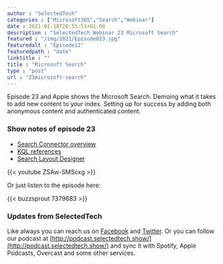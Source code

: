 ```yaml
---
author : "SelectedTech"
categories : ["Microsoft365","Search","Webinar"]
date : 2021-01-18T20:55:53+01:00
description : "SelectedTech Webinar 23 Microsoft Search"
featured : "/img/2021/Episode023.jpg"
featuredalt : "Episode12"
featuredpath : "date"
linktitle : ""
title : "Microsoft Search"
type : "post"
url : "23microsoft-search"
---
```


Episode 23 and Appie shows the Microsoft Search. Demoing what it takes to add new content to your index. Setting up for success by adding both anonymous content and authenticated content.

### Show notes of episode 23

- [Search Connector overview](https://docs.microsoft.com/en-US/microsoftsearch/connectors-overview)
- [KQL references](https://docs.microsoft.com/en-US/sharepoint/dev/general-development/keyword-query-language-kql-syntax-reference)
- [Search Layout Designer](https://searchlayoutdesigner.azurewebsites.net/)

{{< youtube ZSAw-SMScxg >}}

Or just listen to the episode here:

{{< buzzsprout 7379683 >}}

### Updates from SelectedTech

Like always you can reach us on [Facebook](https://www.facebook.com/SelectedTechPage/) and [Twitter](https://twitter.com/selectedtech). Or you can follow our podcast at [http://podcast.selectedtech.show/](http://podcast.selectedtech.show/) and sync it with Spotify, Apple Podcasts, Overcast and some other services.
